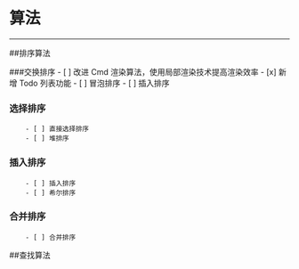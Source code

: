 # 算法
------
##排序算法

###交换排序
        - [ ] 改进 Cmd 渲染算法，使用局部渲染技术提高渲染效率
        - [x] 新增 Todo 列表功能
        - [ ] 冒泡排序
        - [ ] 插入排序
### 选择排序
        - [ ] 直接选择排序
        - [ ] 堆排序
### 插入排序
        - [ ] 插入排序
        - [ ] 希尔排序
### 合并排序
        - [ ] 合并排序

##查找算法
